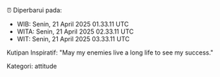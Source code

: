 ⏰ Diperbarui pada:
- WIB: Senin, 21 April 2025 01.33.11 UTC
- WITA: Senin, 21 April 2025 02.33.11 UTC
- WIT: Senin, 21 April 2025 03.33.11 UTC

Kutipan Inspiratif:
"May my enemies live a long life to see my success."


Kategori: attitude

